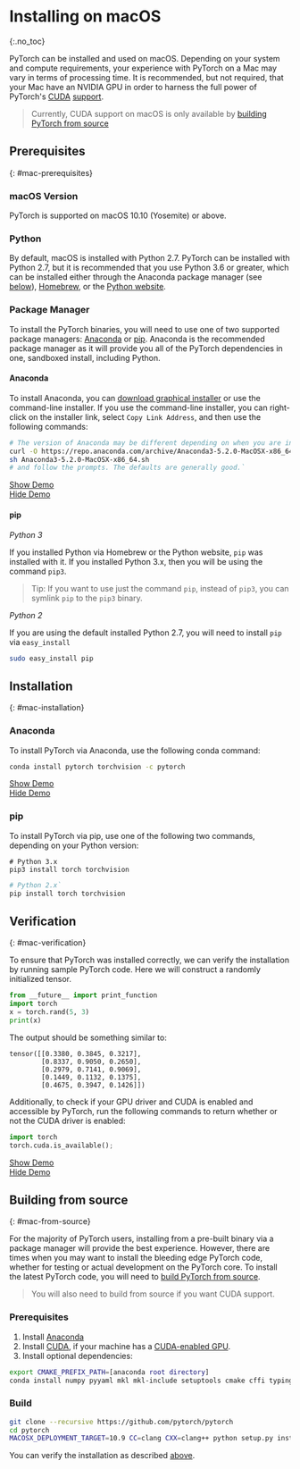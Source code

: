 # Installing on macOS
{:.no_toc}

PyTorch can be installed and used on macOS. Depending on your system and compute requirements, your experience with PyTorch on a Mac may vary in terms of processing time. It is recommended, but not required, that your Mac have an NVIDIA GPU in order to harness the full power of PyTorch's [CUDA](https://developer.nvidia.com/cuda-zone) [support](https://pytorch.org/tutorials/beginner/blitz/tensor_tutorial.html?highlight=cuda#cuda-tensors).

> Currently, CUDA support on macOS is only available by [building PyTorch from source](#mac-from-source)

## Prerequisites
{: #mac-prerequisites}

### macOS Version

PyTorch is supported on macOS 10.10 (Yosemite) or above.

### Python

By default, macOS is installed with Python 2.7. PyTorch can be installed with Python 2.7, but it is recommended that you use Python 3.6 or greater, which can be installed either through the Anaconda package manager (see [below](#anaconda)), [Homebrew](https://brew.sh/), or the [Python website](https://www.python.org/downloads/mac-osx/).

### Package Manager

To install the PyTorch binaries, you will need to use one of two supported package managers: [Anaconda](https://www.anaconda.com/download/#macos) or [pip](https://pypi.org/project/pip/). Anaconda is the recommended package manager as it will provide you all of the PyTorch dependencies in one, sandboxed install, including Python.

#### Anaconda

To install Anaconda, you can [download graphical installer](https://www.anaconda.com/download/#macos) or use the command-line installer. If you use the command-line installer, you can right-click on the installer link, select `Copy Link Address`, and then use the following commands:

```bash
# The version of Anaconda may be different depending on when you are installing`
curl -O https://repo.anaconda.com/archive/Anaconda3-5.2.0-MacOSX-x86_64.sh
sh Anaconda3-5.2.0-MacOSX-x86_64.sh
# and follow the prompts. The defaults are generally good.`
```

<div>
  <a href="javascript:void(0);" class="btn btn-lg btn-green with-right-arrow show-screencast">Show Demo</a>
  <div class="screencast">
    <script src="https://asciinema.org/a/PS2oOMynjw5YR96WcgVLJDXqf.js" id="asciicast-PS2oOMynjw5YR96WcgVLJDXqf" data-speed="4" async></script>
    <a href="javascript:void(0);" class="btn btn-lg btn-green show-info with-left-arrow">Hide Demo</a>
  </div>
</div>

#### pip

*Python 3*

If you installed Python via Homebrew or the Python website, `pip` was installed with it. If you installed Python 3.x, then you will be using the command `pip3`.

> Tip: If you want to use just the command  `pip`, instead of `pip3`, you can symlink `pip` to the `pip3` binary.

*Python 2*

If you are using the default installed Python 2.7, you will need to install `pip` via `easy_install`

```bash
sudo easy_install pip
```

## Installation
{: #mac-installation}

### Anaconda

To install PyTorch via Anaconda, use the following conda command:

```bash
conda install pytorch torchvision -c pytorch
```

<div>
  <a href="javascript:void(0);" class="btn btn-lg btn-green with-right-arrow show-screencast">Show Demo</a>
  <div class="screencast">
    <script src="https://asciinema.org/a/iLaHS145GyJtwyJ3MswYaSOSC.js" id="asciicast-iLaHS145GyJtwyJ3MswYaSOSC" data-speed="2" async></script>
    <a href="javascript:void(0);" class="btn btn-lg btn-green show-info with-left-arrow">Hide Demo</a>
  </div>
</div>

### pip

To install PyTorch via pip, use one of the following two commands, depending on your Python version:

```
# Python 3.x
pip3 install torch torchvision
```

```bash
# Python 2.x`
pip install torch torchvision
```

## Verification
{: #mac-verification}

To ensure that PyTorch was installed correctly, we can verify the installation by running sample PyTorch code. Here we will construct a randomly initialized tensor.

```python
from __future__ import print_function
import torch
x = torch.rand(5, 3)
print(x)
```

The output should be something similar to:

```
tensor([[0.3380, 0.3845, 0.3217],
        [0.8337, 0.9050, 0.2650],
        [0.2979, 0.7141, 0.9069],
        [0.1449, 0.1132, 0.1375],
        [0.4675, 0.3947, 0.1426]])
```

Additionally, to check if your GPU driver and CUDA is enabled and accessible by PyTorch, run the following commands to return whether or not the CUDA driver is enabled:

```python
import torch
torch.cuda.is_available();
```

<div>
  <a href="javascript:void(0);" class="btn btn-lg btn-green with-right-arrow show-screencast">Show Demo</a>
  <div class="screencast">
    <script src="https://asciinema.org/a/byF9rotzbaW0jzFnwWfAeW4ak.js" id="asciicast-byF9rotzbaW0jzFnwWfAeW4ak" data-speed="2" async></script>
    <a href="javascript:void(0);" class="btn btn-lg btn-green show-info with-left-arrow">Hide Demo</a>
  </div>
</div>

## Building from source
{: #mac-from-source}

For the majority of PyTorch users, installing from a pre-built binary via a package manager will provide the best experience. However, there are times when you may want to install the bleeding edge PyTorch code, whether for testing or actual development on the PyTorch core. To install the latest PyTorch code, you will need to [build PyTorch from source](https://github.com/pytorch/pytorch#from-source).

> You will also need to build from source if you want CUDA support.

### Prerequisites

1. Install [Anaconda](#anaconda)
2. Install [CUDA](https://developer.nvidia.com/cuda-downloads), if your machine has a [CUDA-enabled GPU](https://developer.nvidia.com/cuda-gpus).
3. Install optional dependencies:

```bash
export CMAKE_PREFIX_PATH=[anaconda root directory]
conda install numpy pyyaml mkl mkl-include setuptools cmake cffi typing
```

### Build

```bash
git clone --recursive https://github.com/pytorch/pytorch
cd pytorch
MACOSX_DEPLOYMENT_TARGET=10.9 CC=clang CXX=clang++ python setup.py install
```

You can verify the installation as described [above](#mac-verification).
